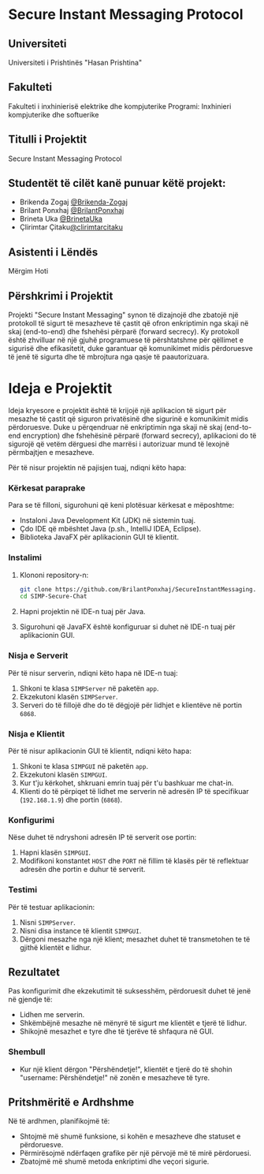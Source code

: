 # Secure Instant Messaging Protocol

## Universiteti
Universiteti i Prishtinës "Hasan Prishtina"

## Fakulteti
Fakulteti i inxhinierisë elektrike dhe kompjuterike
Programi: Inxhinieri kompjuterike dhe softuerike

## Titulli i Projektit
Secure Instant Messaging Protocol

## Studentët të cilët kanë punuar këtë projekt:
- Brikenda Zogaj  [@Brikenda-Zogaj](https://github.com/Brikenda-Zogaj)
- Brilant Ponxhaj [@BrilantPonxhaj](https://github.com/BrilantPonxhaj)
- Brineta Uka     [@BrinetaUka](https://github.com/BrinetaUka)
- Çlirimtar Çitaku[@clirimtarcitaku](https://github.com/clirimtarcitaku)

## Asistenti i Lëndës
Mërgim Hoti

## Përshkrimi i Projektit
Projekti "Secure Instant Messaging" synon të dizajnojë dhe zbatojë një protokoll të sigurt të mesazheve të çastit që ofron enkriptimin nga skaji në skaj (end-to-end) dhe fshehësi përparë (forward secrecy). 
Ky protokoll është zhvilluar në një gjuhë programuese të përshtatshme për qëllimet e sigurisë dhe efikasitetit, duke garantuar që komunikimet midis përdoruesve të jenë të sigurta dhe të mbrojtura nga qasje të paautorizuara.

# Ideja e Projektit
Ideja kryesore e projektit është të krijojë një aplikacion të sigurt për mesazhe të çastit që siguron privatësinë dhe sigurinë e komunikimit midis përdoruesve. 
Duke u përqendruar në enkriptimin nga skaji në skaj (end-to-end encryption) dhe fshehësinë përparë (forward secrecy), aplikacioni do të sigurojë që vetëm dërguesi dhe marrësi i autorizuar mund të lexojnë përmbajtjen e mesazheve.

Për të nisur projektin në pajisjen tuaj, ndiqni këto hapa:

### Kërkesat paraprake

Para se të filloni, sigurohuni që keni plotësuar kërkesat e mëposhtme:
- Instaloni Java Development Kit (JDK) në sistemin tuaj.
- Çdo IDE që mbështet Java (p.sh., IntelliJ IDEA, Eclipse).
- Biblioteka JavaFX për aplikacionin GUI të klientit.

### Instalimi

1. Klononi repository-n:
    ```sh
    git clone https://github.com/BrilantPonxhaj/SecureInstantMessaging.git
    cd SIMP-Secure-Chat
    ```

2. Hapni projektin në IDE-n tuaj për Java.

3. Sigurohuni që JavaFX është konfiguruar si duhet në IDE-n tuaj për aplikacionin GUI.

### Nisja e Serverit

Për të nisur serverin, ndiqni këto hapa në IDE-n tuaj:

1. Shkoni te klasa `SIMPServer` në paketën `app`.
2. Ekzekutoni klasën `SIMPServer`.
3. Serveri do të fillojë dhe do të dëgjojë për lidhjet e klientëve në portin `6868`.

### Nisja e Klientit

Për të nisur aplikacionin GUI të klientit, ndiqni këto hapa:

1. Shkoni te klasa `SIMPGUI` në paketën `app`.
2. Ekzekutoni klasën `SIMPGUI`.
3. Kur t'ju kërkohet, shkruani emrin tuaj për t'u bashkuar me chat-in.
4. Klienti do të përpiqet të lidhet me serverin në adresën IP të specifikuar (`192.168.1.9`) dhe portin (`6868`).

### Konfigurimi

Nëse duhet të ndryshoni adresën IP të serverit ose portin:

1. Hapni klasën `SIMPGUI`.
2. Modifikoni konstantet `HOST` dhe `PORT` në fillim të klasës për të reflektuar adresën dhe portin e duhur të serverit.

### Testimi

Për të testuar aplikacionin:

1. Nisni `SIMPServer`.
2. Nisni disa instance të klientit `SIMPGUI`.
3. Dërgoni mesazhe nga një klient; mesazhet duhet të transmetohen te të gjithë klientët e lidhur.

## Rezultatet

Pas konfigurimit dhe ekzekutimit të suksesshëm, përdoruesit duhet të jenë në gjendje të:

- Lidhen me serverin.
- Shkëmbëjnë mesazhe në mënyrë të sigurt me klientët e tjerë të lidhur.
- Shikojnë mesazhet e tyre dhe të tjerëve të shfaqura në GUI.

### Shembull

- Kur një klient dërgon "Përshëndetje!", klientët e tjerë do të shohin "username: Përshëndetje!" në zonën e mesazheve të tyre.

## Pritshmëritë e Ardhshme

Në të ardhmen, planifikojmë të:

- Shtojmë më shumë funksione, si kohën e mesazheve dhe statuset e përdoruesve.
- Përmirësojmë ndërfaqen grafike për një përvojë më të mirë përdoruesi.
- Zbatojmë më shumë metoda enkriptimi dhe veçori sigurie.
